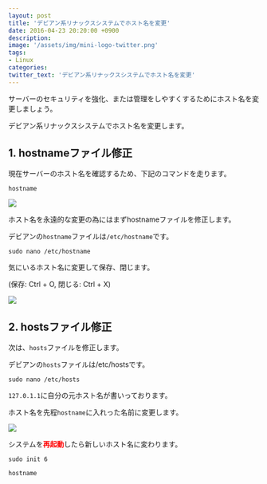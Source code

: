 ```yaml
---
layout: post
title: 'デビアン系リナックスシステムでホスト名を変更'
date: 2016-04-23 20:20:00 +0900
description:  
image: '/assets/img/mini-logo-twitter.png'
tags:
- Linux
categories:
twitter_text: 'デビアン系リナックスシステムでホスト名を変更'
---
```


サーバーのセキュリティを強化、または管理をしやすくするためにホスト名を変更しましょう。

デビアン系リナックスシステムでホスト名を変更します。

## 1. hostnameファイル修正
現在サーバーのホスト名を確認するため、下記のコマンドを走ります。
```
hostname
```
<a href="http://minibrary.com/blogimg/img20160306-016.png" data-lightbox="15"><img src="http://minibrary.com/blogimg/img20160306-016.png"></a>

ホスト名を永遠的な変更の為にはまずhostnameファイルを修正します。

デビアンの`hostname`ファイルは`/etc/hostname`です。

```
sudo nano /etc/hostname
```

気にいるホスト名に変更して保存、閉じます。

(保存: Ctrl + O, 閉じる: Ctrl + X)

<a href="http://minibrary.com/blogimg/img20160306-018.png" data-lightbox="15"><img src="http://minibrary.com/blogimg/img20160306-018.png"></a>

## 2. hostsファイル修正

次は、`hosts`ファイルを修正します。

デビアンの`hosts`ファイルは/etc/hostsです。

```
sudo nano /etc/hosts
```

`127.0.1.1`に自分の元ホスト名が書いっております。

ホスト名を先程`hostname`に入れった名前に変更します。

<a href="http://minibrary.com/blogimg/img20160306-017.png" data-lightbox="15"><img src="http://minibrary.com/blogimg/img20160306-017.png"></a>

システムを<b><font color="red">再起動</b></font>したら新しいホスト名に変わります。

```
sudo init 6
```

```
hostname
```
